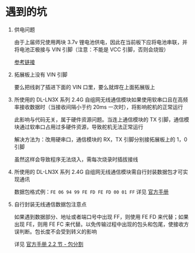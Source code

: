 # 遇到的坑

1. 供电问题

   由于上届师兄使用两块 3.7v 锂电池供电，因此在当前板下应将电池串联，并将电池正极接与 VIN 引脚（注意：不能是 VCC 引脚，否则会烧毁）

   [参考链接](http://www.taichi-maker.com/homepage/arduino-projects-index/arduino-power-supply/)

2. 拓展板上没有 VIN 引脚

    要么把线剥了插进下面的 VIN 口里，要么就焊在上面拓展版上

3. 所使用的 DL-LN3X 系列 2.4G 自组网无线通信模块如果使用软串口且在高频率接收数据时（当接收间隔小于约 20ms 一次时），将影响舵机的正常运行

   此影响与代码无关，属于硬件资源问题。当连上通信模块的 TX 引脚，通信模块通过软串口占用过多硬件资源，导致舵机无法正常运行

   解决方法为：改用硬串口，通信模块的 RX，TX 引脚分别接拓展板上的 1，0 引脚

   虽然这样会导致程序无法烧入，需每次烧录时插拔接线

4. 所使用的 DL-LN3X 系列 2.4G 自组网无线通信模块需自行封装数据包才可实现通讯

   数据包格式例：`FE 06 94 99 FE FD FE FD 00 01 FF` 详见 [官方手册](./无线通信模块/DL-LN3X说明书2.0.pdf)

5. 自行封装无线通信数据包注意点

   如果遇到数据部分、地址或者端口号中出现 FF，则使用 FE FD 来代替；如果出现 FE，则用 FE FC 来代替。以免传输过程中出现的包头和包尾，使接收方误判断。包长度不会受到转义的影响

   详见 [官方手册 2.2 节 - 包分割](./各模块例程/无线通信模块/DL-LN3X说明书2.0.pdf#[{"num":38,"gen":0},{"name":"XYZ"},40,494,0])